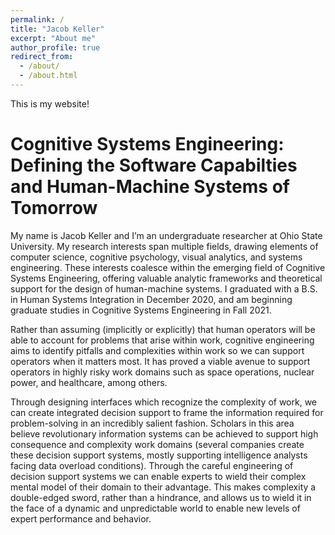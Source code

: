 ```yaml
---
permalink: /
title: "Jacob Keller"
excerpt: "About me"
author_profile: true
redirect_from: 
  - /about/
  - /about.html
---
```


This is my website!

Cognitive Systems Engineering: Defining the Software Capabilties and Human-Machine Systems of Tomorrow
======

My name is Jacob Keller and I’m an undergraduate researcher at Ohio State University. My research interests span multiple fields, drawing elements of computer science, cognitive psychology, visual analytics, and systems engineering. These interests coalesce within the emerging field of Cognitive Systems Engineering, offering valuable analytic frameworks and theoretical support for the design of human-machine systems. I graduated with a B.S. in Human Systems Integration in December 2020, and am beginning graduate studies in Cognitive Systems Engineering in Fall 2021.

Rather than assuming (implicitly or explicitly) that human operators will be able to account for problems that arise within work, cognitive engineering aims to identify pitfalls and complexities within work so we can support operators when it matters most. It has proved a viable avenue to support operators in highly risky work domains such as space operations, nuclear power, and healthcare, among others. 

Through designing interfaces which recognize the complexity of work, we can create integrated decision support to frame the information required for problem-solving in an incredibly salient fashion. Scholars in this area believe revolutionary information systems can be achieved to support high consequence and complexity work domains (several companies create these decision support systems, mostly supporting intelligence analysts facing data overload conditions). Through the careful engineering of decision support systems we can enable experts to wield their complex mental model of their domain to their advantage. This makes complexity a double-edged sword, rather than a hindrance, and allows us to wield it in the face of a dynamic and unpredictable world to enable new levels of expert performance and behavior. 

